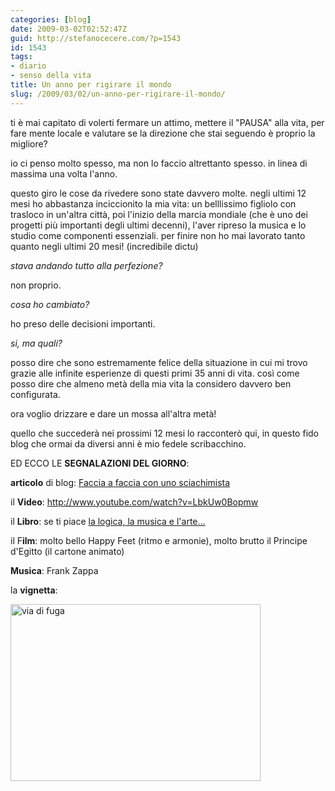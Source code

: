 ```yaml
---
categories: [blog]
date: 2009-03-02T02:52:47Z
guid: http://stefanocecere.com/?p=1543
id: 1543
tags:
- diario
- senso della vita
title: Un anno per rigirare il mondo
slug: /2009/03/02/un-anno-per-rigirare-il-mondo/
---
```


ti è mai capitato di volerti fermare un attimo, mettere il "PAUSA" alla vita, per fare mente locale e valutare se la direzione che stai seguendo è proprio la migliore?

io ci penso molto spesso, ma non lo faccio altrettanto spesso. in linea di massima una volta l'anno.

questo giro le cose da rivedere sono state davvero molte. negli ultimi 12 mesi ho abbastanza inciccionito la mia vita: un belllissimo figliolo con trasloco in un'altra città, poi l'inizio della marcia mondiale (che è uno dei progetti più importanti degli ultimi decenni), l'aver ripreso la musica e lo studio come componenti essenziali. per finire non ho mai lavorato tanto quanto negli ultimi 20 mesi! (incredibile dictu)

_stava andando tutto alla perfezione?_

non proprio.

_cosa ho cambiato?_

ho preso delle decisioni importanti.

_si, ma quali?_

posso dire che sono estremamente felice della situazione in cui mi trovo grazie alle infinite esperienze di questi primi 35 anni di vita. così come posso dire che almeno metà della mia vita la considero davvero ben configurata.

ora voglio drizzare e dare un mossa all'altra metà!

quello che succederà nei prossimi 12 mesi lo racconterò qui, in questo fido blog che ormai da diversi anni è mio fedele scribacchino.

ED ECCO LE **SEGNALAZIONI DEL GIORNO**:

**articolo** di blog: [Faccia a faccia con uno sciachimista](http://attivissimo.blogspot.com/2009/03/faccia-faccia-con-uno-sciachimista.html)

il **Video**: <http://www.youtube.com/watch?v=LbkUw0Bopmw>

il **Libro**: se ti piace [la logica, la musica e l'arte…](http://www.amazon.com/gp/product/0465026567/ref=s9_sdps_c1_s6_p14_t1?pf_rd_m=ATVPDKIKX0DER&pf_rd_s=center-1&pf_rd_r=0A7RG5C3NA1FWWP1XTEY&pf_rd_t=101&pf_rd_p=463383351&pf_rd_i=507846)

il F**ilm**: molto bello Happy Feet (ritmo e armonie), molto brutto il Principe d'Egitto (il cartone animato)

**Musica**: Frank Zappa

la **vignetta**:

<img class="alignnone size-medium wp-image-1545" title="via di fuga" src="http://stefanocecere.com/wp-content/uploads/sites/3/2009/03/random_funny_picture_13.jpg" alt="via di fuga" width="400" height="283" srcset="http://stefanocecere.com/wp-content/uploads/sites/3/2009/03/random_funny_picture_13.jpg 400w, http://stefanocecere.com/wp-content/uploads/sites/3/2009/03/random_funny_picture_13-300x212.jpg 300w" sizes="(max-width: 400px) 100vw, 400px" />